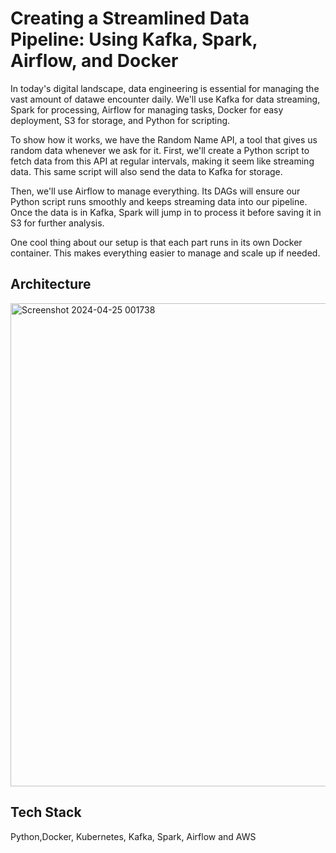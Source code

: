 # Creating a Streamlined Data Pipeline: Using Kafka, Spark, Airflow, and Docker

In today's digital landscape, data engineering is essential for managing the vast amount of datawe encounter daily. We'll use Kafka for data streaming, Spark for processing, Airflow for managing tasks, 
Docker for easy deployment, S3 for storage, and Python for scripting.

To show how it works, we have the Random Name API, a tool that gives us random data whenever we ask for it. First, we'll create a Python script to fetch data from this API at regular intervals, 
making it seem like streaming data. This same script will also send the data to Kafka for storage.

Then, we'll use Airflow to manage everything. Its DAGs will ensure our Python script runs smoothly and keeps streaming data into our pipeline. Once the data is in Kafka, Spark will jump in to 
process it before saving it in S3 for further analysis.

One cool thing about our setup is that each part runs in its own Docker container. This makes everything easier to manage and scale up if needed.

## Architecture

<img width="773" alt="Screenshot 2024-04-25 001738" src="https://github.com/THANUSHKIRAN/API-Streaming/assets/53527645/cf3d8a06-c54d-48fb-94e5-d86bfbb4115d">

## Tech Stack

Python,Docker, Kubernetes, Kafka, Spark, Airflow and AWS









